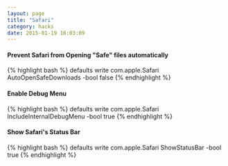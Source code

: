 ```yaml
---
layout: page
title: "Safari"
category: hacks
date: 2015-01-19 16:03:09
---
```


#### Prevent Safari from Opening "Safe" files automatically

{% highlight bash %}
defaults write com.apple.Safari AutoOpenSafeDownloads -bool false
{% endhighlight %}

#### Enable Debug Menu

{% highlight bash %}
defaults write com.apple.Safari IncludeInternalDebugMenu -bool true
{% endhighlight %}

#### Show Safari's Status Bar

{% highlight bash %}
defaults write com.apple.Safari ShowStatusBar -bool true
{% endhighlight %}
